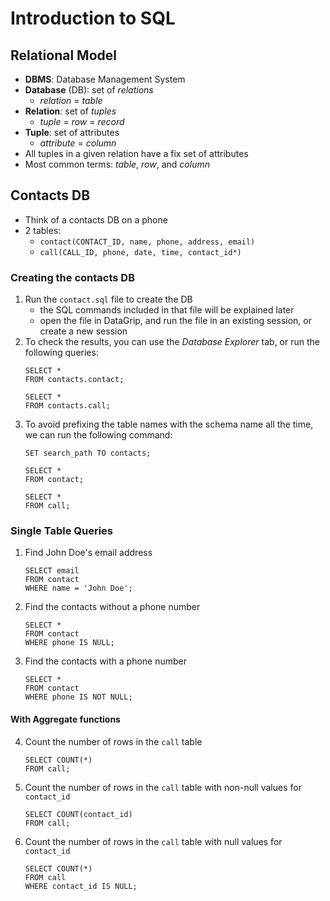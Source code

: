 # Introduction to SQL

## Relational Model

- **DBMS**: Database Management System
- **Database** (DB): set of *relations*
    - *relation* = *table*
- **Relation**: set of *tuples*
    - *tuple* = *row* = *record*
- **Tuple**: set of attributes
    - *attribute* = *column*
- All tuples in a given relation have a fix set of attributes
- Most common terms: *table*, *row*, and *column*

## Contacts DB

- Think of a contacts DB on a phone
- 2 tables:
    - `contact(CONTACT_ID, name, phone, address, email)`
    - `call(CALL_ID, phone, date, time, contact_id*)`

### Creating the contacts DB

1. Run the `contact.sql` file to create the DB
    - the SQL commands included in that file will be explained later
    - open the file in DataGrip, and run the file in an existing session, or create a new session
2. To check the results, you can use the *Database Explorer* tab, or run the following queries:
    ```postgresql
    SELECT *
    FROM contacts.contact;
    ```
    ```postgresql
    SELECT *
    FROM contacts.call;
    ```
3. To avoid prefixing the table names with the schema name all the time, we can run the following command:
    ```postgresql
    SET search_path TO contacts;
    ```
    ```postgresql
    SELECT *
    FROM contact;
    ```
    ```postgresql
    SELECT *
    FROM call;
    ```

### Single Table Queries

1. Find John Doe's email address
    ```postgresql
    SELECT email
    FROM contact
    WHERE name = 'John Doe';
    ```
2. Find the contacts without a phone number
    ```postgresql
    SELECT *
    FROM contact
    WHERE phone IS NULL;
    ```
3. Find the contacts with a phone number
    ```postgresql
    SELECT *
    FROM contact
    WHERE phone IS NOT NULL;
    ```

#### With Aggregate functions

4. Count the number of rows in the `call` table
    ```postgresql
    SELECT COUNT(*)
    FROM call;
    ```
5. Count the number of rows in the `call` table with non-null values for `contact_id`
    ```postgresql
    SELECT COUNT(contact_id)
    FROM call;
    ```
6. Count the number of rows in the `call` table with null values for `contact_id`
    ```postgresql
    SELECT COUNT(*)
    FROM call
    WHERE contact_id IS NULL;
    ```
